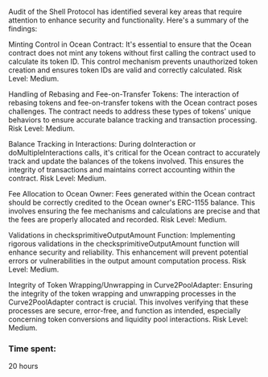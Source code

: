 Audit of the Shell Protocol has identified several key areas that require attention to enhance security and functionality. Here's a summary of the findings:

Minting Control in Ocean Contract: 
It's essential to ensure that the Ocean contract does not mint any tokens without first calling the contract used to calculate its token ID. This control mechanism prevents unauthorized token creation and ensures token IDs are valid and correctly calculated. Risk Level: Medium.

Handling of Rebasing and Fee-on-Transfer Tokens: 
The interaction of rebasing tokens and fee-on-transfer tokens with the Ocean contract poses challenges. The contract needs to address these types of tokens' unique behaviors to ensure accurate balance tracking and transaction processing. Risk Level: Medium.

Balance Tracking in Interactions: 
During doInteraction or doMultipleInteractions calls, it's critical for the Ocean contract to accurately track and update the balances of the tokens involved. This ensures the integrity of transactions and maintains correct accounting within the contract. Risk Level: Medium.

Fee Allocation to Ocean Owner: 
Fees generated within the Ocean contract should be correctly credited to the Ocean owner's ERC-1155 balance. This involves ensuring the fee mechanisms and calculations are precise and that the fees are properly allocated and recorded. Risk Level: Medium.

Validations in checksprimitiveOutputAmount Function: 
Implementing rigorous validations in the checksprimitiveOutputAmount function will enhance security and reliability. This enhancement will prevent potential errors or vulnerabilities in the output amount computation process. Risk Level: Medium.

Integrity of Token Wrapping/Unwrapping in Curve2PoolAdapter: 
Ensuring the integrity of the token wrapping and unwrapping processes in the Curve2PoolAdapter contract is crucial. This involves verifying that these processes are secure, error-free, and function as intended, especially concerning token conversions and liquidity pool interactions. Risk Level: Medium.

### Time spent:
20 hours